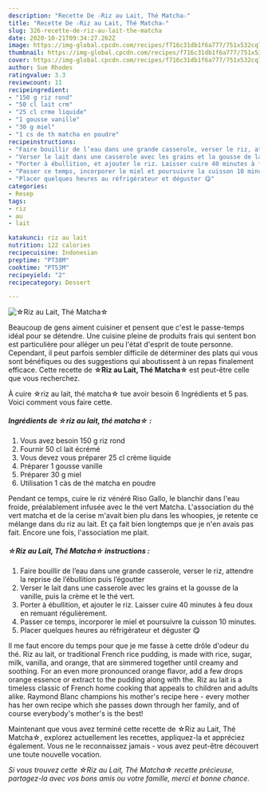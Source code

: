 ```yaml
---
description: "Recette De ☆Riz au Lait, Thé Matcha☆"
title: "Recette De ☆Riz au Lait, Thé Matcha☆"
slug: 326-recette-de-riz-au-lait-the-matcha
date: 2020-10-21T09:34:27.262Z
image: https://img-global.cpcdn.com/recipes/f716c31db1f6a777/751x532cq70/☆riz-au-lait-the-matcha☆-photo-principale-de-la-recette.jpg
thumbnail: https://img-global.cpcdn.com/recipes/f716c31db1f6a777/751x532cq70/☆riz-au-lait-the-matcha☆-photo-principale-de-la-recette.jpg
cover: https://img-global.cpcdn.com/recipes/f716c31db1f6a777/751x532cq70/☆riz-au-lait-the-matcha☆-photo-principale-de-la-recette.jpg
author: Sue Rhodes
ratingvalue: 3.3
reviewcount: 11
recipeingredient:
- "150 g riz rond"
- "50 cl lait crm"
- "25 cl crme liquide"
- "1 gousse vanille"
- "30 g miel"
- "1 cs de th matcha en poudre"
recipeinstructions:
- "Faire bouillir de l’eau dans une grande casserole, verser le riz, attendre la reprise de l’ébullition puis l’égoutter"
- "Verser le lait dans une casserole avec les grains et la gousse de la vanille, puis la crème et le thé vert."
- "Porter à ébullition, et ajouter le riz. Laisser cuire 40 minutes à feu doux en remuant régulièrement."
- "Passer ce temps, incorporer le miel et poursuivre la cuisson 10 minutes."
- "Placer quelques heures au réfrigérateur et déguster 😋"
categories:
- Resep
tags:
- riz
- au
- lait

katakunci: riz au lait 
nutrition: 122 calories
recipecuisine: Indonesian
preptime: "PT38M"
cooktime: "PT53M"
recipeyield: "2"
recipecategory: Dessert

---
```



![☆Riz au Lait, Thé Matcha☆](https://img-global.cpcdn.com/recipes/f716c31db1f6a777/751x532cq70/☆riz-au-lait-the-matcha☆-photo-principale-de-la-recette.jpg)

Beaucoup de gens aiment cuisiner et pensent que c'est le passe-temps idéal pour se détendre. Une cuisine pleine de produits frais qui sentent bon est particulière pour alléger un peu l'état d'esprit de toute personne. Cependant, il peut parfois sembler difficile de déterminer des plats qui vous sont bénéfiques ou des suggestions qui aboutissent à un repas finalement efficace. Cette recette de <strong> ☆Riz au Lait, Thé Matcha☆ </strong> est peut-être celle que vous recherchez.

<!--inarticleads1-->

À cuire ☆riz au lait, thé matcha☆ tue avoir besoin 6 Ingrédients et 5 pas. Voici comment vous faire cette.

##### Ingrédients de ☆riz au lait, thé matcha☆ :

1. Vous avez besoin 150 g riz rond
1. Fournir 50 cl lait écrémé
1. Vous devez vous préparer 25 cl crème liquide
1. Préparer 1 gousse vanille
1. Préparer 30 g miel
1. Utilisation 1 càs de thé matcha en poudre


Pendant ce temps, cuire le riz vénéré Riso Gallo, le blanchir dans l&#39;eau froide, préalablement infusée avec le thé vert Matcha. L&#39;association du thé vert matcha et de la cerise m&#39;avait bien plu dans les whoopies, je retente ce mélange dans du riz au lait. Et ça fait bien longtemps que je n&#39;en avais pas fait. Encore une fois, l&#39;association me plait. 

<!--inarticleads2-->

##### ☆Riz au Lait, Thé Matcha☆ instructions :

1. Faire bouillir de l’eau dans une grande casserole, verser le riz, attendre la reprise de l’ébullition puis l’égoutter
1. Verser le lait dans une casserole avec les grains et la gousse de la vanille, puis la crème et le thé vert.
1. Porter à ébullition, et ajouter le riz. Laisser cuire 40 minutes à feu doux en remuant régulièrement.
1. Passer ce temps, incorporer le miel et poursuivre la cuisson 10 minutes.
1. Placer quelques heures au réfrigérateur et déguster 😋


Il me faut encore du temps pour que je me fasse à cette drôle d&#39;odeur du thé. Riz au lait, or traditional French rice pudding, is made with rice, sugar, milk, vanilla, and orange, that are simmered together until creamy and soothing. For an even more pronounced orange flavor, add a few drops orange essence or extract to the pudding along with the. Riz au lait is a timeless classic of French home cooking that appeals to children and adults alike. Raymond Blanc champions his mother&#39;s recipe here - every mother has her own recipe which she passes down through her family, and of course everybody&#39;s mother&#39;s is the best! 

<!--inarticleads1-->

<p>
Maintenant que vous avez terminé cette recette de ☆Riz au Lait, Thé Matcha☆, explorez actuellement les recettes, appliquez-la et appréciez également. Vous ne le reconnaissez jamais - vous avez peut-être découvert une toute nouvelle vocation.
</p>

<p>
<i>Si vous trouvez cette ☆Riz au Lait, Thé Matcha☆ recette précieuse, partagez-la avec vos bons amis ou votre famille, merci et bonne chance.</i>
</p>

